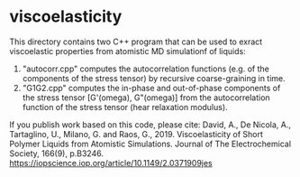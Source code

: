 # viscoelasticity

This directory contains two C++ program that can be used to exract viscoelastic properties from atomistic MD simulationf of liquids:
1) "autocorr.cpp" computes the autocorrelation functions (e.g. of the components of the stress tensor) by recursive coarse-graining in time. 
2) "G1G2.cpp" computes the in-phase and out-of-phase components of the stress tensor [G'(omega), G"(omega)] from the autocorrelation function of the stress tensor (hear relaxation modulus).

If you publish work based on this code, please cite:
David, A., De Nicola, A., Tartaglino, U., Milano, G. and Raos, G., 2019.
Viscoelasticity of Short Polymer Liquids from Atomistic Simulations.
Journal of The Electrochemical Society, 166(9), p.B3246.
https://iopscience.iop.org/article/10.1149/2.0371909jes

